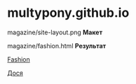 # multypony.github.io
magazine/site-layout.png **Макет**


magazine/fashion.html **Результат**

[Fashion](https://multypony.github.io/magazine/fashion.html)


[Дося](https://multypony.github.io/dosya/dosya.html)
